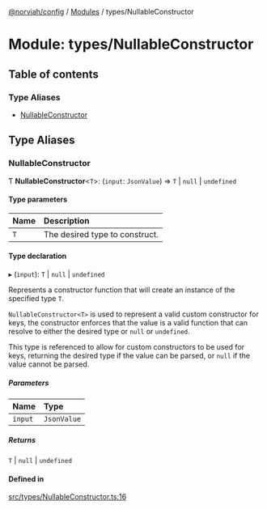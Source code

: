 [@norviah/config](../README.md) / [Modules](../modules.md) / types/NullableConstructor

# Module: types/NullableConstructor

## Table of contents

### Type Aliases

- [NullableConstructor](types_NullableConstructor.md#nullableconstructor)

## Type Aliases

### NullableConstructor

Ƭ **NullableConstructor**<`T`\>: (`input`: `JsonValue`) => `T` \| ``null`` \| `undefined`

#### Type parameters

| Name | Description |
| :------ | :------ |
| `T` | The desired type to construct. |

#### Type declaration

▸ (`input`): `T` \| ``null`` \| `undefined`

Represents a constructor function that will create an instance of the
specified type `T`.

`NullableConstructor<T>` is used to represent a valid custom constructor for
keys, the constructor enforces that the value is a valid function that can
resolve to either the desired type or `null` or `undefined`.

This type is referenced to allow for custom constructors to be used for
keys, returning the desired type if the value can be parsed, or `null` if
the value cannot be parsed.

##### Parameters

| Name | Type |
| :------ | :------ |
| `input` | `JsonValue` |

##### Returns

`T` \| ``null`` \| `undefined`

#### Defined in

[src/types/NullableConstructor.ts:16](https://github.com/norviah/config/blob/a09ff28/src/types/NullableConstructor.ts#L16)
